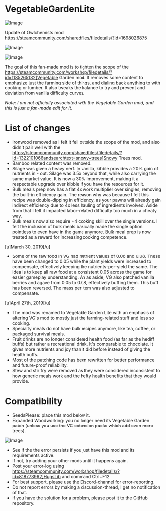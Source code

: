 # VegetableGardenLite

![Image](https://i.imgur.com/buuPQel.png)

Update of Owlchemists mod
https://steamcommunity.com/sharedfiles/filedetails/?id=1698026875

![Image](https://i.imgur.com/pufA0kM.png)

	
![Image](https://i.imgur.com/Z4GOv8H.png)

The goal of this fan-made mod is to tighten the scope of the https://steamcommunity.com/workshop/filedetails/?id=1185265132]Vegetable Garden mod. It removes some content to emphasize just the farming side of things, and dialing back anything to with cooking or lumber. It also tweaks the balance to try and prevent and deviation from vanilla difficulty curves.

*Note: I am not officially associated with the Vegetable Garden mod, and this is just a fan-made edit for it.*

# List of changes



- Ironwood removed as I felt it fell outside the scope of the mod, and also didn't pair well with the https://steamcommunity.com/sharedfiles/filedetails/?id=1322101066andsearchtext=snowy+trees]Snowy Trees mod.
- Bamboo related content was removed.
- Silage was given a heavy nerf. In vanilla, kibble provides a 20% gain of nutrients in - out. Silage was 3.5x beyond that, while also carrying the same market value. It is now a 30% improvement, making it a respectable upgrade over kibble if you have the resources for it.
- Bulk meals prep now has a flat 4x work multiplier over singles, removing the built-in efficiency gain. The reason why was because I felt this recipe was double-dipping in efficiency, as your pawns will already gain indirect efficiency due to 4x less hauling of ingredients involved. Aside from that I felt it impacted labor-related difficulty too much in a cheaty way.
- Bulk meals now also require +4 cooking skill over the single versions. I felt the inclusion of bulk meals basically made the single option pointless to even have in the game anymore. Bulk meal prep is now treated as a reward for increasing cooking competence.

[u]March 30, 2019[/u]
- Some of the raw food in VG had nutrient values of 0.06 and 0.08. These have been changed to 0.05 while the plant yields were increased to compensate, effectively keeping the nutrients-per-yield the same. The idea is to keep all raw food at a consistent 0.05 across the game for easier gameplay understanding. An as aside, VG also patched vanilla berries and agave from 0.05 to 0.08, effectively buffing them. This buff has been reversed. The mass per item was also adjusted to compensate.

[u]April 27th, 2019[/u]
- The mod was renamed to Vegetable Garden Lite with an emphasis of altering VG's mod to mostly just the farming-related stuff and less so cooking.
- Specialty meals do not have bulk recipes anymore, like tea, coffee, or packaged survival meals.
- Fruit drinks are no longer considered health food (as far as the hediff buffs) but rather a recreational drink. It's comparable to chocolate. It gives more nutrients and joy than it did before instead of giving the health buffs.
- Most of the patching code has been rewritten for better performance and future-proof reliability.
- Stew and stir fry were removed as they were considered inconsistent to how generic meals work and the hefty health benefits that they would provide.



# Compatibility



- SeedsPlease: place this mod below it.
- Expanded Woodworking: you no longer need its Vegetable Garden patch (unless you use the VG extension packs which add even more trees).



![Image](https://i.imgur.com/PwoNOj4.png)



-  See if the the error persists if you just have this mod and its requirements active.
-  If not, try adding your other mods until it happens again.
-  Post your error-log using https://steamcommunity.com/workshop/filedetails/?id=818773962]HugsLib and command Ctrl+F12
-  For best support, please use the Discord-channel for error-reporting.
-  Do not report errors by making a discussion-thread, I get no notification of that.
-  If you have the solution for a problem, please post it to the GitHub repository.





